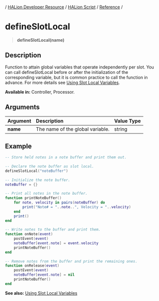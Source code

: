 / [HALion Developer Resource](../../HALion-Developer-Resource.md) / [HALion Script](./HALion-Script.md) / [Reference](./Reference.md) /

# defineSlotLocal

>**defineSlotLocal(name)**

## Description

Function to attain global variables that operate independently per slot. You can call defineSlotLocal before or after the initialization of the corresponding variable, but it is common practice to call the function in advance. For more details see [Using Slot Local Variables](./Using-Slot-Local-Variables.md).

**Available in:** Controller, Processor.

## Arguments

|Argument|Description|Value Type|
|:-|:-|:-|
|**name**|The name of the global variable.|string|

## Example

```lua
-- Store held notes in a note buffer and print them out.
 
-- Declare the note buffer as slot local.
defineSlotLocal("noteBuffer")
 
-- Initialize the note buffer.
noteBuffer = {}
 
-- Print all notes in the note buffer.
function printNoteBuffer()
    for note, velocity in pairs(noteBuffer) do
        print("Note# = "..note..", Velocity = "..velocity)
    end
    print()
end
 
-- Write notes to the buffer and print them.
function onNote(event)
    postEvent(event)
    noteBuffer[event.note] = event.velocity
    printNoteBuffer()
end
 
-- Remove notes from the buffer and print the remaining ones.
function onRelease(event)
    postEvent(event)
    noteBuffer[event.note] = nil
    printNoteBuffer()
end
```

**See also:** [Using Slot Local Variables](./Using-Slot-Local-Variables.md)